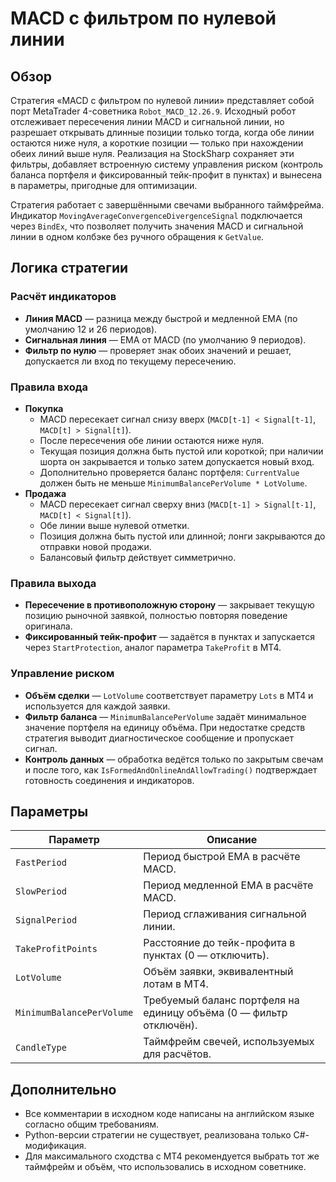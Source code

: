 # MACD с фильтром по нулевой линии

## Обзор
Стратегия «MACD с фильтром по нулевой линии» представляет собой порт MetaTrader 4-советника `Robot_MACD_12.26.9`. Исходный робот
отслеживает пересечения линии MACD и сигнальной линии, но разрешает открывать длинные позиции только тогда, когда обе линии
остаются ниже нуля, а короткие позиции — только при нахождении обеих линий выше нуля. Реализация на StockSharp сохраняет эти
фильтры, добавляет встроенную систему управления риском (контроль баланса портфеля и фиксированный тейк-профит в пунктах) и
вынесена в параметры, пригодные для оптимизации.

Стратегия работает с завершёнными свечами выбранного таймфрейма. Индикатор `MovingAverageConvergenceDivergenceSignal` подключается
через `BindEx`, что позволяет получить значения MACD и сигнальной линии в одном колбэке без ручного обращения к `GetValue`.

## Логика стратегии
### Расчёт индикаторов
* **Линия MACD** — разница между быстрой и медленной EMA (по умолчанию 12 и 26 периодов).
* **Сигнальная линия** — EMA от MACD (по умолчанию 9 периодов).
* **Фильтр по нулю** — проверяет знак обоих значений и решает, допускается ли вход по текущему пересечению.

### Правила входа
* **Покупка**
  * MACD пересекает сигнал снизу вверх (`MACD[t-1] < Signal[t-1]`, `MACD[t] > Signal[t]`).
  * После пересечения обе линии остаются ниже нуля.
  * Текущая позиция должна быть пустой или короткой; при наличии шорта он закрывается и только затем допускается новый вход.
  * Дополнительно проверяется баланс портфеля: `CurrentValue` должен быть не меньше `MinimumBalancePerVolume * LotVolume`.
* **Продажа**
  * MACD пересекает сигнал сверху вниз (`MACD[t-1] > Signal[t-1]`, `MACD[t] < Signal[t]`).
  * Обе линии выше нулевой отметки.
  * Позиция должна быть пустой или длинной; лонги закрываются до отправки новой продажи.
  * Балансовый фильтр действует симметрично.

### Правила выхода
* **Пересечение в противоположную сторону** — закрывает текущую позицию рыночной заявкой, полностью повторяя поведение оригинала.
* **Фиксированный тейк-профит** — задаётся в пунктах и запускается через `StartProtection`, аналог параметра `TakeProfit` в МТ4.

### Управление риском
* **Объём сделки** — `LotVolume` соответствует параметру `Lots` в МТ4 и используется для каждой заявки.
* **Фильтр баланса** — `MinimumBalancePerVolume` задаёт минимальное значение портфеля на единицу объёма. При недостатке средств
стратегия выводит диагностическое сообщение и пропускает сигнал.
* **Контроль данных** — обработка ведётся только по закрытым свечам и после того, как `IsFormedAndOnlineAndAllowTrading()`
подтверждает готовность соединения и индикаторов.

## Параметры
| Параметр | Описание |
|----------|----------|
| `FastPeriod` | Период быстрой EMA в расчёте MACD. |
| `SlowPeriod` | Период медленной EMA в расчёте MACD. |
| `SignalPeriod` | Период сглаживания сигнальной линии. |
| `TakeProfitPoints` | Расстояние до тейк-профита в пунктах (0 — отключить). |
| `LotVolume` | Объём заявки, эквивалентный лотам в MT4. |
| `MinimumBalancePerVolume` | Требуемый баланс портфеля на единицу объёма (0 — фильтр отключён). |
| `CandleType` | Таймфрейм свечей, используемых для расчётов. |

## Дополнительно
* Все комментарии в исходном коде написаны на английском языке согласно общим требованиям.
* Python-версии стратегии не существует, реализована только C#-модификация.
* Для максимального сходства с MT4 рекомендуется выбрать тот же таймфрейм и объём, что использовались в исходном советнике.
